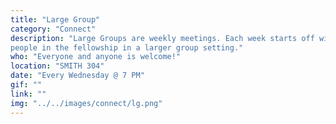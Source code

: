```yaml
---
title: "Large Group"
category: "Connect"
description: "Large Groups are weekly meetings. Each week starts off with icebreakers and a time of worship, usually followed by a message related to the quarterly subtheme delivered by a speaker. We also have post Large Groups where brothers and sisters can get to know each other more through hangouts, conversation, and/or games. This is a great place to meet a lot of
people in the fellowship in a larger group setting."
who: "Everyone and anyone is welcome!"
location: "SMITH 304"
date: "Every Wednesday @ 7 PM"
gif: ""
link: ""
img: "../../images/connect/lg.png"
---
```

